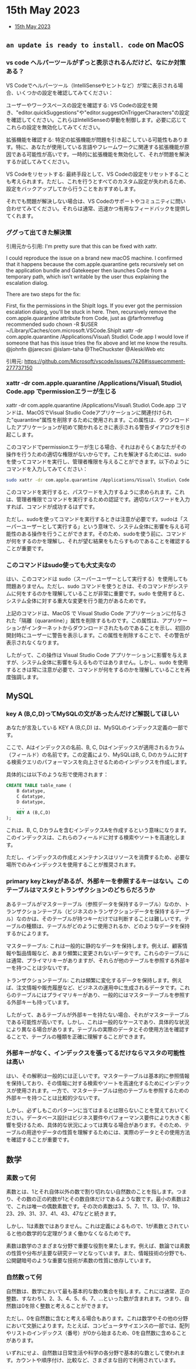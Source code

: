 # 15th May 2023

- [15th May 2023](#15th-may-2023)

## `an update is ready to install. code` on MacOS

### vs code ヘルパーツールがずっと表示されるんだけど、なにか対策ある？

VS Codeでヘルパーツール（IntelliSenseやヒントなど）が常に表示される場合、いくつかの設定を確認してみてください：

ユーザーやワークスペースの設定を確認する: VS Codeの設定を開き、"editor.quickSuggestions"や"editor.suggestOnTriggerCharacters"の設定を確認してください。これらはIntelliSenseの挙動を制御します。必要に応じてこれらの設定を無効化してみてください。

拡張機能を確認する: 特定の拡張機能が問題を引き起こしている可能性もあります。特に、あなたが使用している言語やフレームワークに関連する拡張機能が原因である可能性が高いです。一時的に拡張機能を無効化して、それが問題を解決するか試してみてください。

VS Codeをリセットする: 最終手段として、VS Codeの設定をリセットすることも考えられます。ただし、これを行うとすべてのカスタム設定が失われるため、設定をバックアップしてから行うことをおすすめします。

それでも問題が解決しない場合は、VS Codeのサポートやコミュニティに問い合わせてみてください。それらは通常、迅速かつ有用なフィードバックを提供してくれます。

### ググって出てきた解決策

引用元から引用:
I'm pretty sure that this can be fixed with xattr.

I could reproduce the issue on a brand new macOS machine. I confirmed that it happens because the com.apple.quarantine gets recursively set on the application bundle and Gatekeeper then launches Code from a temporary path, which isn't writable by the user thus explaining the escalation dialog.

There are two steps for the fix:

First, fix the permissions in the ShipIt logs. If you ever got the permission escalation dialog, you'll be stuck in here.
Then, recursively remove the com.apple.quarantine attribute from Code, just as @farfromrefug recommended
sudo chown -R $USER ~/Library/Caches/com.microsoft.VSCode.ShipIt
xattr -dr com.apple.quarantine /Applications/Visual\ Studio\ Code.app
I would love if someone that has this issue tries the fix above and let me know the results. @johnfn @jarecsni @islam-taha @TheChuckster @AleskiWeb etc

引用元:
<https://github.com/Microsoft/vscode/issues/7426#issuecomment-277737150>

### xattr -dr com.apple.quarantine /Applications/Visual\ Studio\ Code.app でpermissionエラーが生じる

xattr -dr com.apple.quarantine /Applications/Visual\ Studio\ Code.app コマンドは、MacOSでVisual Studio Codeアプリケーションに関連付けられた"quarantine"属性を削除するために使用されます。この属性は、ダウンロードしたアプリケーションが初めて開かれるときに表示される警告ダイアログを引き起こします。

このコマンドでpermissionエラーが生じる場合、それはおそらくあなたがその操作を行うための適切な権限がないからです。これを解決するためには、sudoを使ってコマンドを実行し、管理者権限を与えることができます。以下のようにコマンドを入力してみてください：

```bash
sudo xattr -dr com.apple.quarantine /Applications/Visual\ Studio\ Code.app
```

このコマンドを実行すると、パスワードを入力するように求められます。これは、管理者権限でコマンドを実行するための認証です。適切なパスワードを入力すれば、コマンドが成功するはずです。

ただし、sudoを使ってコマンドを実行するときは注意が必要です。sudoは「スーパーユーザーとして実行する」という意味で、システム全体に影響を与える可能性のある操作を行うことができます。そのため、sudoを使う前に、コマンドが何をするのかを理解し、それが望む結果をもたらすものであることを確認することが重要です。

### このコマンドはsudo使っても大丈夫なの

はい、このコマンドは sudo（スーパーユーザーとして実行する）を使用しても問題ありません。ただし、sudo コマンドを使うときは、そのコマンドがシステムに何をするのかを理解していることが非常に重要です。sudo を使用すると、システム全体に対する重大な変更を行う能力があるためです。

上記のコマンドは、MacOS で Visual Studio Code アプリケーションに付与された「隔離（quarantine）」属性を削除するものです。この属性は、アプリケーションがインターネットからダウンロードされたものであることを示し、初回の開封時にユーザーに警告を表示します。この属性を削除することで、その警告が表示されなくなります。

したがって、この操作は Visual Studio Code アプリケーションに影響を与えますが、システム全体に影響を与えるものではありません。しかし、sudo を使用するときは常に注意が必要で、コマンドが何をするのかを理解していることを再度強調します。

## MySQL

### key A (B,C,D)ってMySQLの文があったんだけど解説してほしい

あなたが言及している KEY A (B,C,D) は、MySQLのインデックス定義の一部です。

ここで、Aはインデックスの名前、B, C, Dはインデックスが適用されるカラム（フィールド）の名前です。この定義により、MySQLはB, C, Dのカラムに対する検索クエリのパフォーマンスを向上させるためのインデックスを作成します。

具体的には以下のような形で使用されます：

```sql
CREATE TABLE table_name (
    B datatype,
    C datatype,
    D datatype,
    ...
    KEY A (B,C,D)
);
```

これは、B, C, Dカラムを含むインデックスAを作成するという意味になります。このインデックスは、これらのフィールドに対する検索やソートを高速化します。

ただし、インデックスの作成とメンテナンスはリソースを消費するため、必要な場所でのみインデックスを使用することが推奨されます。

### primary keyとkeyがあるが、外部キーを参照するキーはない。このテーブルはマスタとトランザクションのどちらだろうか

あるテーブルがマスターテーブル（参照データを保持するテーブル）なのか、トランザクションテーブル（ビジネスのトランザクションデータを保持するテーブル）なのかは、そのテーブルが持つキーだけでは判断することは難しいです。テーブルの種類は、テーブルがどのように使用されるか、どのようなデータを保持するかによります。

マスターテーブル: これは一般的に静的なデータを保持します。例えば、顧客情報や製品情報など、あまり頻繁に変更されないデータです。これらのテーブルには通常、プライマリキーがありますが、それらが他のテーブルを参照する外部キーを持つことは少ないです。

トランザクションテーブル: これは頻繁に変化するデータを保持します。例えば、注文情報や販売履歴など、ビジネスの運用中に生成されるデータです。これらのテーブルにはプライマリキーがあり、一般的にはマスターテーブルを参照する外部キーも持っています。

したがって、あるテーブルが外部キーを持たない場合、それがマスターテーブルである可能性が高いです。しかし、これは一般的なケースであり、具体的な状況により異なる場合があります。テーブルの実際のデータとその使用方法を確認することで、テーブルの種類を正確に理解することができます。

### 外部キーがなく、インデックスを張ってるだけならマスタの可能性は高い

はい、その解釈は一般的には正しいです。マスターテーブルは基本的に参照情報を保持しており、その情報に対する検索やソートを高速化するためにインデックスが使用されます。一方で、マスターテーブルは他のテーブルを参照するための外部キーを持つことは比較的少ないです。

しかし、必ずしもこのパターンに当てはまるとは限らないことを覚えておいてください。データベース設計はビジネス要件やパフォーマンス要件により大きく影響を受けるため、具体的な状況によっては異なる場合があります。そのため、テーブルの用途やデータの性質を理解するためには、実際のデータとその使用方法を確認することが重要です。

## 数学

### 素数って何

素数とは、1とそれ自体以外の数で割り切れない自然数のことを指します。つまり、その数の正の約数が1とその数自体だけであるような数です。最小の素数は2で、これは唯一の偶数素数です。その次の素数は3、5、7、11、13、17、19、23、29、31、37、41、43、47などと続きます。

しかし、1は素数ではありません。これは定義によるもので、1が素数とされていると他の数学的な定理がうまく働かなくなるためです。

素数は数学のさまざまな分野で重要な役割を果たします。例えば、数論では素数の性質や分布が主要な研究テーマとなっています。また、情報技術の分野でも、公開鍵暗号のような重要な技術が素数の性質に依存しています。

### 自然数って何

自然数は、数学において最も基本的な数の集合を指します。これには通常、正の整数、すなわち1、2、3、4、5、6、7、...といった数が含まれます。つまり、自然数は0を除く整数と考えることができます。

ただし、0を自然数に含むと考える場合もあります。これは数学やその他の分野において文脈によります。たとえば、コンピュータサイエンスの一部では、配列やリストのインデックス（番号）が0から始まるため、0を自然数に含めることがあります。

いずれにせよ、自然数は日常生活や科学の各分野で基本的な数として使われます。カウントや順序付け、比較など、さまざまな目的で利用されています。
